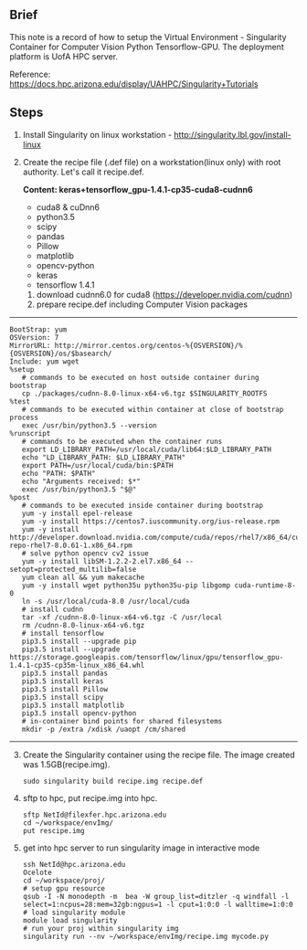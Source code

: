 ## Brief
This note is a record of how to setup the Virtual Environment - Singularity Container for Computer Vision Python Tensorflow-GPU. The deployment platform is UofA HPC server. 

Reference: https://docs.hpc.arizona.edu/display/UAHPC/Singularity+Tutorials

## Steps

1. Install Singularity on linux workstation - http://singularity.lbl.gov/install-linux

2. Create the recipe file (.def file) on a workstation(linux only) with root authority. Let's call it recipe.def.

	**Content: keras+tensorflow_gpu-1.4.1-cp35-cuda8-cudnn6**
	- cuda8 & cuDnn6
	- python3.5
	- scipy
	- pandas
	- Pillow
	- matplotlib
	- opencv-python
	- keras
	- tensorflow 1.4.1
	
	1) download cudnn6.0 for cuda8 (https://developer.nvidia.com/cudnn)
	2) prepare recipe.def including Computer Vision packages
-----------------------------------------------------------------------------------------
```
BootStrap: yum
OSVersion: 7
MirrorURL: http://mirror.centos.org/centos-%{OSVERSION}/%{OSVERSION}/os/$basearch/
Include: yum wget
%setup
   # commands to be executed on host outside container during bootstrap
   cp ./packages/cudnn-8.0-linux-x64-v6.tgz $SINGULARITY_ROOTFS
%test
   # commands to be executed within container at close of bootstrap process
   exec /usr/bin/python3.5 --version
%runscript
   # commands to be executed when the container runs
   export LD_LIBRARY_PATH=/usr/local/cuda/lib64:$LD_LIBRARY_PATH
   echo "LD_LIBRARY_PATH: $LD_LIBRARY_PATH"
   export PATH=/usr/local/cuda/bin:$PATH
   echo "PATH: $PATH"
   echo "Arguments received: $*"
   exec /usr/bin/python3.5 "$@"
%post
   # commands to be executed inside container during bootstrap
   yum -y install epel-release
   yum -y install https://centos7.iuscommunity.org/ius-release.rpm
   yum -y install http://developer.download.nvidia.com/compute/cuda/repos/rhel7/x86_64/cuda-repo-rhel7-8.0.61-1.x86_64.rpm
   # solve python opencv cv2 issue
   yum -y install libSM-1.2.2-2.el7.x86_64 --setopt=protected_multilib=false 	
   yum clean all && yum makecache
   yum -y install wget python35u python35u-pip libgomp cuda-runtime-8-0
   ln -s /usr/local/cuda-8.0 /usr/local/cuda
   # install cudnn
   tar -xf /cudnn-8.0-linux-x64-v6.tgz -C /usr/local
   rm /cudnn-8.0-linux-x64-v6.tgz
   # install tensorflow
   pip3.5 install --upgrade pip
   pip3.5 install --upgrade https://storage.googleapis.com/tensorflow/linux/gpu/tensorflow_gpu-1.4.1-cp35-cp35m-linux_x86_64.whl
   pip3.5 install pandas 
   pip3.5 install keras
   pip3.5 install Pillow
   pip3.5 install scipy 
   pip3.5 install matplotlib
   pip3.5 install opencv-python
   # in-container bind points for shared filesystems
   mkdir -p /extra /xdisk /uaopt /cm/shared
```

-----------------------------------------------------------------------------------------

3. Create the Singularity container using the recipe file. The image created was 1.5GB(recipe.img).
	```
	sudo singularity build recipe.img recipe.def
	```
	
4. sftp to hpc, put recipe.img into hpc.
	```
	sftp NetId@filexfer.hpc.arizona.edu 
	cd ~/workspace/envImg/
	put rescipe.img
	```
5. get into hpc server to run singularity image in interactive mode
	```
	ssh NetId@hpc.arizona.edu
	Ocelote
	cd ~/workspace/proj/
	# setup gpu resource
	qsub -I -N monodepth -m  bea -W group_list=ditzler -q windfall -l select=1:ncpus=28:mem=32gb:ngpus=1 -l cput=1:0:0 -l walltime=1:0:0
	# load singularity module
	module load singularity
	# run your proj within singularity img 
	singularity run --nv ~/workspace/envImg/recipe.img mycode.py
	```

